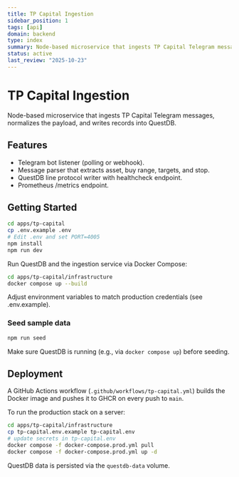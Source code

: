```yaml
---
title: TP Capital Ingestion
sidebar_position: 1
tags: [api]
domain: backend
type: index
summary: Node-based microservice that ingests TP Capital Telegram messages, normalizes the payload, and writes records into QuestDB.
status: active
last_review: "2025-10-23"
---
```


# TP Capital Ingestion

Node-based microservice that ingests TP Capital Telegram messages, normalizes the payload, and writes records into QuestDB.

## Features
- Telegram bot listener (polling or webhook).
- Message parser that extracts asset, buy range, targets, and stop.
- QuestDB line protocol writer with healthcheck endpoint.
- Prometheus /metrics endpoint.

## Getting Started
```bash
cd apps/tp-capital
cp .env.example .env
# Edit .env and set PORT=4005
npm install
npm run dev
```

Run QuestDB and the ingestion service via Docker Compose:
```bash
cd apps/tp-capital/infrastructure
docker compose up --build
```

Adjust environment variables to match production credentials (see .env.example).


### Seed sample data
```bash
npm run seed
```
Make sure QuestDB is running (e.g., via `docker compose up`) before seeding.

## Deployment

A GitHub Actions workflow (`.github/workflows/tp-capital.yml`) builds the Docker image and pushes it to GHCR on every push to `main`.

To run the production stack on a server:

```bash
cd apps/tp-capital/infrastructure
cp tp-capital.env.example tp-capital.env
# update secrets in tp-capital.env
docker compose -f docker-compose.prod.yml pull
docker compose -f docker-compose.prod.yml up -d
```

QuestDB data is persisted via the `questdb-data` volume.
